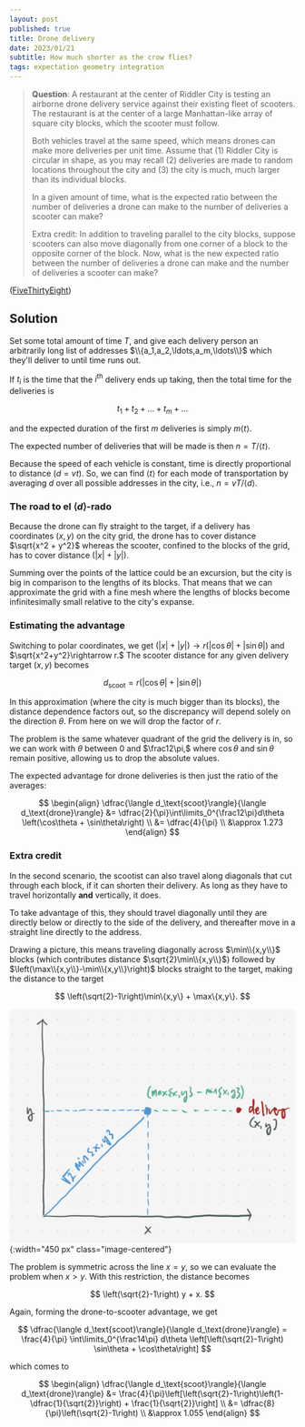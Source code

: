 ```yaml
---
layout: post
published: true
title: Drone delivery
date: 2023/01/21
subtitle: How much shorter as the crow flies?
tags: expectation geometry integration 
---
```


>**Question**: A  restaurant at the center of Riddler City is testing an airborne drone delivery service against their existing fleet of scooters. The restaurant is at the center of a large Manhattan-like array of square city blocks, which the scooter must follow.
>
>Both vehicles travel at the same speed, which means drones can make more deliveries per unit time. Assume that (1) Riddler City is circular in shape, as you may recall (2) deliveries are made to random locations throughout the city and (3) the city is much, much larger than its individual blocks.
>
>In a given amount of time, what is the expected ratio between the number of deliveries a drone can make to the number of deliveries a scooter can make?
>
>Extra credit: In addition to traveling parallel to the city blocks, suppose scooters can also move diagonally from one corner of a block to the opposite corner of the block. Now, what is the new expected ratio between the number of deliveries a drone can make and the number of deliveries a scooter can make?

<!--more-->

([FiveThirtyEight](https://fivethirtyeight.com/features/can-you-make-a-speedy-delivery/))

## Solution

Set some total amount of time $T,$ and give each delivery person an arbitrarily long list of addresses $\\{a_1,a_2,\ldots,a_m,\ldots\\}$ which they'll deliver to until time runs out. 

If $t_i$ is the time that the $i^\text{th}$ delivery ends up taking, then the total time for the deliveries is

$$ t_1 + t_2 + \ldots + t_m + \ldots $$

and the expected duration of the first $m$ deliveries is simply $m\langle t\rangle.$ 

The expected number of deliveries that will be made is then $n = T/\langle t\rangle.$

Because the speed of each vehicle is constant, time is directly proportional to distance $\left(d = vt\right)$. So, we can find $\langle t\rangle$ for each mode of transportation by averaging $d$ over all possible addresses in the city, i.e., $n = vT/\langle d\rangle.$ 

### The road to el $\langle d\rangle$-rado

Because the drone can fly straight to the target, if a delivery has coordinates $(x,y)$ on the city grid, the drone has to cover distance $\sqrt{x^2 + y^2}$ whereas the scooter, confined to the blocks of the grid, has to cover distance $\left(\lvert x\rvert + \lvert y\rvert\right).$

Summing over the points of the lattice could be an excursion, but the city is big in comparison to the lengths of its blocks. That means that we can approximate the grid with a fine mesh where the lengths of blocks become infinitesimally small relative to the city's expanse. 

### Estimating the advantage

Switching to polar coordinates, we get $\left(\lvert x\rvert + \lvert y\rvert\right) \rightarrow r\left(\lvert\cos\theta\rvert+ \lvert\sin\theta\rvert\right)$ and $\sqrt{x^2+y^2}\rightarrow r.$ The scooter distance for any given delivery target $(x,y)$ becomes

$$
  d_\text{scoot} = r\left(\lvert\cos\theta\rvert + \lvert\sin\theta\rvert\right)
$$

In this approximation (where the city is much bigger than its blocks), the distance dependence factors out, so the discrepancy will depend solely on the direction $\theta.$ From here on we will drop the factor of $r.$

The problem is the same whatever quadrant of the grid the delivery is in, so we can work with $\theta$ between $0$ and $\frac12\pi,$ where $\cos\theta$ and $\sin\theta$ remain positive, allowing us to drop the absolute values.

The expected advantage for drone deliveries is then just the ratio of the averages:

$$
  \begin{align}
    \dfrac{\langle d_\text{scoot}\rangle}{\langle d_\text{drone}\rangle} &= \dfrac{2}{\pi}\int\limits_0^{\frac12\pi}d\theta \left(\cos\theta + \sin\theta\right) \\
    &= \dfrac{4}{\pi} \\
    &\approx 1.273
  \end{align}
$$

### Extra credit

In the second scenario, the scootist can also travel along diagonals that cut through each block, if it can shorten their delivery. As long as they have to travel horizontally **and** vertically, it does.

To take advantage of this, they should travel diagonally until they are directly below or directly to the side of the delivery, and thereafter move in a straight line directly to the address.

Drawing a picture, this means traveling diagonally across $\min\\{x,y\\}$ blocks (which contributes distance $\sqrt{2}\min\\{x,y\\}$) followed by $\left(\max\\{x,y\\}-\min\\{x,y\\}\right)$ blocks straight to the target, making the distance to the target

$$
  \left(\sqrt{2}-1\right)\min\{x,y\} + \max\{x,y\}.
$$

![](/img/2023-01-23-min-max-delivery.png){:width="450 px" class="image-centered"}

The problem is symmetric across the line $x = y,$ so we can evaluate the problem when $x > y.$ With this restriction, the distance becomes

$$
  \left(\sqrt{2}-1\right) y + x.
$$

Again, forming the drone-to-scooter advantage, we get

$$
  \dfrac{\langle d_\text{scoot}\rangle}{\langle d_\text{drone}\rangle} = \frac{4}{\pi} \int\limits_0^{\frac14\pi} d\theta \left[\left(\sqrt{2}-1\right) \sin\theta + \cos\theta\right]
$$

which comes to 

$$ 
  \begin{align}
    \dfrac{\langle d_\text{scoot}\rangle}{\langle d_\text{drone}\rangle} &= \frac{4}{\pi}\left[\left(\sqrt{2}-1\right)\left(1-\dfrac{1}{\sqrt{2}}\right) + \frac{1}{\sqrt{2}}\right] \\
    &= \dfrac{8}{\pi}\left(\sqrt{2}-1\right) \\
    &\approx 1.055
  \end{align}
$$


<br>
